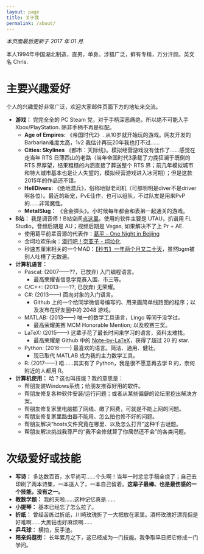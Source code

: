 ```yaml
---
layout: page
title: 关于我
permalink: /about/
---
```


*本页面最后更新于 2017 年 01 月.*

本人1994年中国湖北制造，直男，单身。涉猎广泛，鲜有专精，万分汗颜。英文名 Chris. 

# 主要兴趣爱好

个人的兴趣爱好非常广泛，欢迎大家邮件页面下方的地址来交流。

- **游戏：** 完完全全的 PC Steam 党，对于手柄深恶痛绝，所以绝不可能入手 Xbox/PlayStation. 除非手柄不再是标配。
    + **Age of Empires:** 《帝国时代2》. 从10岁就开始玩的游戏。网友开发的Barbarian难度太高，1v2 我估计再玩20年我也打不过……
    + **Cities: Skylines** 《都市：天际线》。模拟经营游戏没有佳作了……感觉在走当年 RTS 日薄西山的老路（当年帝国时代3承载了力挽狂澜于既倒的 RTS 界厚望，结果粗糙的内涵直接了葬送整个 RTS 界；前几年模拟城市和特大城市基本也是让人失望的，模拟经营游戏进入冰河期）；但是这款2015年的作品还不错。
    + **HellDivers:** 《绝地潜兵》，俗称地狱老司机（可那明明是diver不是driver啊各位）。最近的新宠，PvE佳作，也可以组队，不过队友是用来PvP的……非常魔性。
    + **MetalSlug：** 《合金弹头》。小时候每年都会和表弟一起通关的游戏。
- **B站：** 我是调音师！B站空间[点这里](http://space.bilibili.com/4595187)。使用的软件主要是 UTAU，扒谱用 FL Studio，音频后期是 AU；视频后期是 Vegas, 如果解决不了上 Pr + AE. 
    + 使用葛平前辈音源的代表作：[葛平 - One Night in Beijing](http://www.bilibili.com/video/av2241861/)
    + 金坷垃欢乐向：[潜行吧！奈亚子 - 坷垃化](http://www.bilibili.com/video/av1480330/)
    + 秒速五厘米相关的一个MAD：[【秒五】一年两个月又二十天](http://www.bilibili.com/video/av1643833/)，虽然bgm被别人吐槽了无数遍。
- **计算机语言：** 
    + Pascal: (2007——??，已放弃) 入门编程语言。
        - 最高荣耀省信息学竞赛入围、市三等。
    + C/C++: (2013——??, 已放弃) 无荣耀。
    + C#: (2013——) 面向对象的入门语言。
        - Github 上的一个给同学微信号编写的、用来画简单线路图的程序；以及发布在好友圈中的 2048 游戏。
    + MATLAB: (2013——) 唯一的数学工具语言，Lingo 等同于没学过。
        - 最高荣耀美赛 MCM Honorable Mention; 以及校赛三奖。
    + LaTeX: (2015——) 这辈子花了最长时间来学习的语言，资料太难找。
        - 最高荣耀是 Github 中的 [Note-by-LaTeX](https://github.com/wklchris/Note-by-LaTeX)，获得了超过 20 的 star. 
    + Python: (2016——) 最喜欢的语言。简洁、通用、健壮。
        - 现已取代 MATLAB 成为我的主力数学工具。
    + R: (2017——) 唔……其实有了 Python，我是很不愿意再去学 R 的，奈何附近的人都用 R。
- **计算机使用：** 哈？这也叫技能？我的意思是：
    + 帮朋友装Windows系统；给朋友推荐好用的软件。
    + 帮朋友修复各种软件安装/运行问题；或者从某些偏僻的论坛里挖出解决方案。
    + 帮朋友修复家里电脑插了网线、缴了网费，可就是不能上网的问题。
    + 帮朋友修复家里路由器不能用、怎么拍也修不好的问题。
    + 帮朋友解决“hosts文件究竟在哪里、以及怎么打开”这种千古谜题。
    + 帮朋友解决挑战我尊严的“我不会修就算了你居然还不会”的各类问题。

# 次级爱好或技能

- **写诗：** 多达数百首，水平尚可……个头啊！当年一时忿忿手稿全烧了；自己去印刷了两本诗集，一本送人了，一本自己留着。**这辈子最棒、也是最伤感的一个技能，没有之一。**
- **教数学题：** 我的天啦……这种记忆真是……
- **小提琴：** 基本已经忘了怎么拉了。
- **折纸：** 曾经苦练过折纸，川崎玫瑰折了一大把放在家里。酒杯玫瑰好漂亮但是好难啊……大黑钻也好麻烦啊……
- **乒乓球：** 横拍，反手渣。
- **陪亲妈逛街：** 长年累月之下，这已经成为一门技能。我争取早日把它修成一门学问。